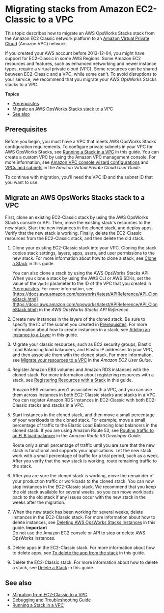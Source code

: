 # Migrating stacks from Amazon EC2\-Classic to a VPC<a name="workingstacks-migrate-ec2-vpc"></a>

This topic describes how to migrate an AWS OpsWorks Stacks stack from the Amazon EC2 Classic network platform to an [Amazon Virtual Private Cloud](https://docs.aws.amazon.com/vpc/latest/userguide/) \(Amazon VPC\) network\.

If you created your AWS account before 2013\-12\-04, you might have support for EC2\-Classic in some AWS Regions\. Some Amazon EC2 resources and features, such as enhanced networking and newer instance types, require a virtual private cloud \(VPC\)\. Some resources can be shared between EC2\-Classic and a VPC, while some can't\. To avoid disruptions to your service, we recommend that you migrate your AWS OpsWorks Stacks stacks to a VPC\.

**Topics**
+ [Prerequisites](#workingstacks-migrate-vpc-prereqs)
+ [Migrate an AWS OpsWorks Stacks stack to a VPC](#workingstacks-migrate-vpc)
+ [See also](#workingstacks-migrate-seealso)

## Prerequisites<a name="workingstacks-migrate-vpc-prereqs"></a>

Before you begin, you must have a VPC that meets AWS OpsWorks Stacks configuration requirements\. To configure private subnets in your VPC for AWS OpsWorks Stacks, see [Running a Stack in a VPC](workingstacks-vpc.md) in this guide\. You can create a custom VPC by using the Amazon VPC management console\. For more information, see [Amazon VPC console wizard configurations](https://docs.aws.amazon.com/vpc/latest/userguide/VPC_wizard.html) and [VPCs and subnets](https://docs.aws.amazon.com/vpc/latest/userguide/VPC_wizard.html) in the *Amazon Virtual Private Cloud User Guide*\.

To continue with migration, you'll need the VPC ID and the subnet ID that you want to use\.

## Migrate an AWS OpsWorks Stacks stack to a VPC<a name="workingstacks-migrate-vpc"></a>

First, clone an existing EC2\-Classic stack by using the AWS OpsWorks Stacks console or API\. Then, move the existing stack's resources to the new stack\. Start the new instances in the cloned stack, and deploy apps\. Verify that the new stack is working\. Finally, delete the EC2\-Classic resources from the EC2\-Classic stack, and then delete the old stack\.

1. Clone your existing EC2\-Classic stack into your VPC\. Cloning the stack copies stack settings, layers, apps, users, and user permissions to the new stack\. For more information about how to clone a stack, see [Clone a Stack](workingstacks-cloning.md) in this guide\.

   You can also clone a stack by using the AWS OpsWorks Stacks API\. When you clone a stack by using the AWS CLI or AWS SDKs, set the value of the `VpcId` parameter to the ID of the VPC that you created in [Prerequisites](#workingstacks-migrate-vpc-prereqs)\. For more information, see [https://docs.aws.amazon.com/opsworks/latest/APIReference/API_CloneStack.html](https://docs.aws.amazon.com/opsworks/latest/APIReference/API_CloneStack.html) in the *AWS OpsWorks Stacks API Reference*\.

1. Create new instances in the layers of the cloned stack\. Be sure to specify the ID of the subnet you created in [Prerequisites](#workingstacks-migrate-vpc-prereqs)\. For more information about how to create instances in a stack, see [Adding an Instance to a Layer](workinginstances-add.md) in this guide\.

1. Migrate your classic resources, such as EC2 security groups, Elastic Load Balancing load balancers, and Elastic IP addresses to your VPC, and then associate them with the cloned stack\. For more information, see [Migrate your resources to a VPC](https://docs.aws.amazon.com/AWSEC2/latest/UserGuide/vpc-migrate.html#full-migrate) in the *Amazon EC2 User Guide*\.

1. Register Amazon EBS volumes and Amazon RDS instances with the cloned stack\. For more information about registering resources with a stack, see [Registering Resources with a Stack](resources-reg.md) in this guide\. 

   Amazon EBS volumes aren't associated with a VPC, and you can use them across instances in both EC2\-Classic stacks and stacks in a VPC\. You can register Amazon RDS instances in EC2\-Classic with both EC2\-Classic stacks and stacks in a VPC\.

1. Start instances in the cloned stack, and then move a small percentage of your workloads to the cloned stack\. For example, move a small percentage of traffic to the Elastic Load Balancing load balancers in the cloned stack\. If you are using Amazon Route 53, see [Routing traffic to an ELB load balancer](https://docs.aws.amazon.com/Route53/latest/DeveloperGuide/routing-to-elb-load-balancer.html) in the *Amazon Route 53 Developer Guide*\.

   Route only a small percentage of traffic until you are sure that the new stack is functional and supports your applications\. Let the new stack work with a small percentage of traffic for a trial period, such as a week\. After you verify that the new stack is working, route remaining traffic to the stack\.

1. After you are sure the cloned stack is working, move the remainder of your production traﬃc or workloads to the cloned stack\. You can now stop instances in the EC2\-Classic stack\. We recommend that you keep the old stack available for several weeks, so you can move workloads back to the old stack if any issues occur with the new stack in the weeks after the migration\.

1. When the new stack has been working for several weeks, delete instances in the EC2\-Classic stack\. For more information about how to delete instances, see [Deleting AWS OpsWorks Stacks Instances](workinginstances-delete.md) in this guide\.
**Important**  
Do not use the Amazon EC2 console or API to stop or delete AWS OpsWorks instances\.

1. Delete apps in the EC2\-Classic stack\. For more information about how to delete apps, see [To delete the app from the stack](gettingstarted-intro-clean-up.md) in this guide\.

1. Delete the EC2\-Classic stack\. For more information about how to delete a stack, see [Delete a Stack](workingstacks-shutting.md) in this guide\.

## See also<a name="workingstacks-migrate-seealso"></a>
+ [Migrating from EC2\-Classic to a VPC](https://docs.aws.amazon.com/AWSEC2/latest/UserGuide/vpc-migrate.html#full-migrate)
+ [Debugging and Troubleshooting Guide](troubleshoot.md)
+ [Running a Stack in a VPC](workingstacks-vpc.md)